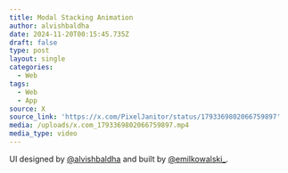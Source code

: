 ```yaml
---
title: Modal Stacking Animation
author: alvishbaldha
date: 2024-11-20T00:15:45.735Z
draft: false
type: post
layout: single
categories:
  - Web
tags:
  - Web
  - App
source: X
source_link: 'https://x.com/PixelJanitor/status/1793369802066759897'
media: /uploads/x.com_1793369802066759897.mp4
media_type: video
---
```


UI designed by [@alvishbaldha](https://x.com/alvishbaldha) and built by [@emilkowalski\_](https://x.com/emilkowalski_).
